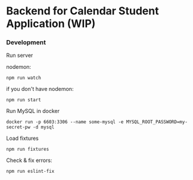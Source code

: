 # Backend for Calendar Student Application (WIP)

### Development

Run server

nodemon:
```
npm run watch
```
if you don't have nodemon:
```
npm run start
```

Run MySQL in docker
```
docker run -p 6603:3306 --name some-mysql -e MYSQL_ROOT_PASSWORD=my-secret-pw -d mysql
```

Load fixtures
```
npm run fixtures
```

Check & fix errors:
```
npm run eslint-fix
```
